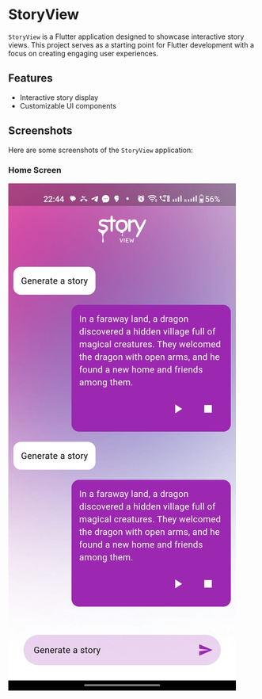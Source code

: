 # StoryView

`StoryView` is a Flutter application designed to showcase interactive story views. This project serves as a starting point for Flutter development with a focus on creating engaging user experiences.

## Features

- Interactive story display
- Customizable UI components
  
## Screenshots

Here are some screenshots of the `StoryView` application:

### Home Screen

![Home Screen](screenshots/home.jpeg)
